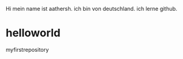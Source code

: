 Hi mein name ist aathersh. ich bin von deutschland.
ich lerne github.
# helloworld
myfirstrepository

